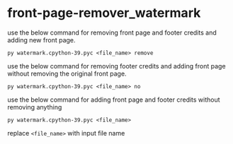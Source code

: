 # front-page-remover_watermark

use the below command for removing front page and footer credits and adding new front page.

<code>py watermark.cpython-39.pyc <file_name> remove</code>

use the below command for removing footer credits and adding front page without removing the original front page.

<code>py watermark.cpython-39.pyc <file_name> no</code>
  
use the below command for adding front page and footer credits without removing anything

<code>py watermark.cpython-39.pyc <file_name></code> 


replace <code><file_name></code> with input file name
